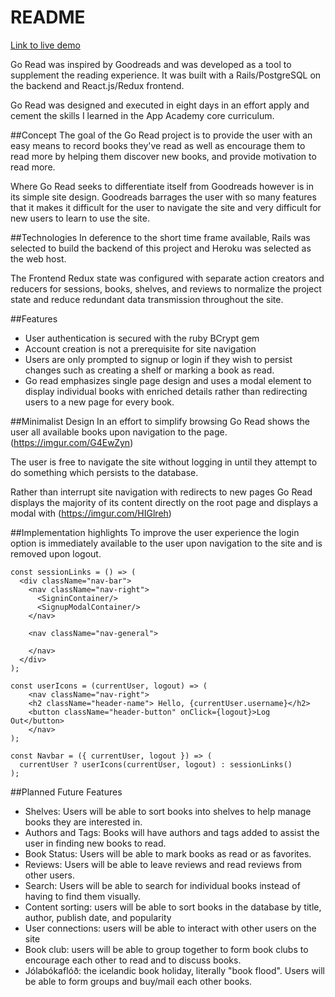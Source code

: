 # README
[Link to live demo](https://goreads.herokuapp.com/)

Go Read was inspired by Goodreads and was developed as a tool to supplement the reading experience. It was built with a Rails/PostgreSQL on the backend and React.js/Redux frontend.

Go Read was designed and executed in eight days in an effort apply and cement the skills I learned in the App Academy core curriculum.

##Concept
The goal of the Go Read project is to provide the user with an easy means to record books they've read as well as encourage them to read more by helping them discover new books, and provide motivation to read more.

Where Go Read seeks to differentiate itself from Goodreads however is in its simple site design. Goodreads barrages the user with so many features that it makes it difficult for the user to navigate the site and very difficult for new users to learn to use the site.

##Technologies
In deference to the short time frame available, Rails was selected to build the backend of this project and Heroku was selected as the web host.

The Frontend Redux state was configured with separate action creators and reducers for sessions, books, shelves, and reviews to normalize the project state and reduce redundant data transmission throughout the site.

##Features
* User authentication is secured with the ruby BCrypt gem
* Account creation is not a prerequisite for site navigation
* Users are only prompted to signup or login if they wish to persist changes such as creating a shelf or marking a book as read.
* Go read emphasizes single page design and uses a modal element to display individual books with enriched details rather than redirecting users to a new page for every book.

##Minimalist Design
In an effort to simplify browsing Go Read shows the user all available books upon navigation to the page.
(https://imgur.com/G4EwZyn)

The user is free to navigate the site without logging in until they attempt to do something which persists to the database.

Rather than interrupt site navigation with redirects to new pages Go Read displays the majority of its content directly on the root page and displays a modal with
(https://imgur.com/HIGlreh)

##Implementation highlights
To improve the user experience the login option is immediately available to the user upon navigation to the site and is removed upon logout.

```
const sessionLinks = () => (
  <div className="nav-bar">
    <nav className="nav-right">
      <SigninContainer/>
      <SignupModalContainer/>
    </nav>

    <nav className="nav-general">

    </nav>
  </div>
);

const userIcons = (currentUser, logout) => (
	<nav className="nav-right">
    <h2 className="header-name"> Hello, {currentUser.username}</h2>
    <button className="header-button" onClick={logout}>Log Out</button>
	</nav>
);

const Navbar = ({ currentUser, logout }) => (
  currentUser ? userIcons(currentUser, logout) : sessionLinks()
);
```

##Planned Future Features
* Shelves: Users will be able to sort books into shelves to help manage books they are interested in.
* Authors and Tags: Books will have authors and tags added to assist the user in finding new books to read.
* Book Status: Users will be able to mark books as read or as favorites.
* Reviews: Users will be able to leave reviews and read reviews from other users.
* Search: Users will be able to search for individual books instead of having to find them visually.
* Content sorting: users will be able to sort books in the database by title, author, publish date, and popularity
* User connections: users will be able to interact with other users on the site
* Book club: users will be able to group together to form book clubs to encourage each other to read and to discuss books.
* Jólabókaflóð: the icelandic book holiday, literally "book flood". Users will be able to form groups and buy/mail each other books.
